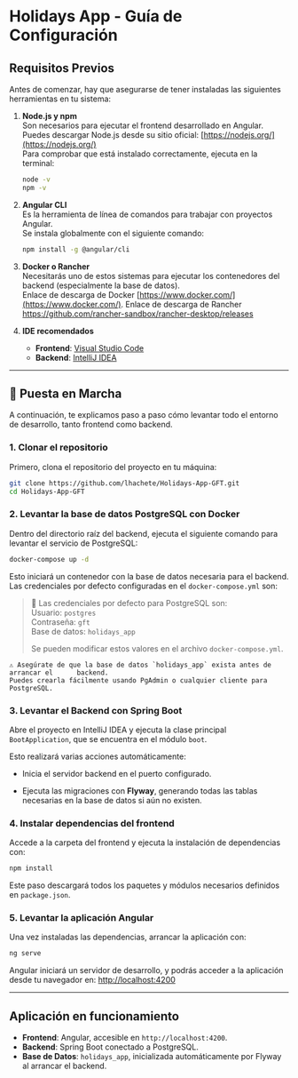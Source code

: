 # Holidays App - Guía de Configuración

## Requisitos Previos

Antes de comenzar, hay que asegurarse de tener instaladas las siguientes herramientas en tu sistema:

1. **Node.js y npm**  
   Son necesarios para ejecutar el frontend desarrollado en Angular.  
   Puedes descargar Node.js desde su sitio oficial: [https://nodejs.org/](https://nodejs.org/)  
   Para comprobar que está instalado correctamente, ejecuta en la terminal:
   ```bash
   node -v
   npm -v
   ```

2. **Angular CLI**  
   Es la herramienta de línea de comandos para trabajar con proyectos Angular.  
   Se instala globalmente con el siguiente comando:
   ```bash
   npm install -g @angular/cli
   ```

3. **Docker o Rancher**  
   Necesitarás uno de estos sistemas para ejecutar los contenedores del backend (especialmente la base de datos).  
   Enlace de descarga de Docker [https://www.docker.com/](https://www.docker.com/).
   Enlace de descarga de Rancher https://github.com/rancher-sandbox/rancher-desktop/releases

5. **IDE recomendados**
   - **Frontend**: [Visual Studio Code](https://code.visualstudio.com/)
   - **Backend**: [IntelliJ IDEA](https://www.jetbrains.com/idea/)

---

## 🚀 Puesta en Marcha

A continuación, te explicamos paso a paso cómo levantar todo el entorno de desarrollo, tanto frontend como backend.

### 1. Clonar el repositorio

Primero, clona el repositorio del proyecto en tu máquina:

```bash
git clone https://github.com/lhachete/Holidays-App-GFT.git
cd Holidays-App-GFT
```

### 2. Levantar la base de datos PostgreSQL con Docker

Dentro del directorio raíz del backend, ejecuta el siguiente comando para levantar el servicio de PostgreSQL:

```bash
docker-compose up -d
```

Esto iniciará un contenedor con la base de datos necesaria para el backend.  Las credenciales por defecto configuradas en el `docker-compose.yml` son:

> 🔐 Las credenciales por defecto para PostgreSQL son:  
> Usuario: `postgres`  
> Contraseña: `gft`  
> Base de datos: `holidays_app`  
>  
> Se pueden modificar estos valores en el archivo `docker-compose.yml`.

	⚠️ Asegúrate de que la base de datos `holidays_app` exista antes de arrancar el      backend.  
	Puedes crearla fácilmente usando PgAdmin o cualquier cliente para PostgreSQL.

### 3. Levantar el Backend con Spring Boot

Abre el proyecto en IntelliJ IDEA y ejecuta la clase principal `BootApplication`, que se encuentra en el módulo `boot`.

Esto realizará varias acciones automáticamente:

- Inicia el servidor backend en el puerto configurado.
    
- Ejecuta las migraciones con **Flyway**, generando todas las tablas necesarias en la base de datos si aún no existen.

### 4. Instalar dependencias del frontend

Accede a la carpeta del frontend y ejecuta la instalación de dependencias con:

```bash
npm install
```

Este paso descargará todos los paquetes y módulos necesarios definidos en `package.json`.

### 5. Levantar la aplicación Angular

Una vez instaladas las dependencias, arrancar la aplicación con:

```bash
ng serve
```

Angular iniciará un servidor de desarrollo, y podrás acceder a la aplicación desde tu navegador en: [http://localhost:4200](http://localhost:4200)

---

## Aplicación en funcionamiento

- **Frontend**: Angular, accesible en `http://localhost:4200`.
- **Backend**: Spring Boot conectado a PostgreSQL.
- **Base de Datos**: `holidays_app`, inicializada automáticamente por Flyway al arrancar el backend.
